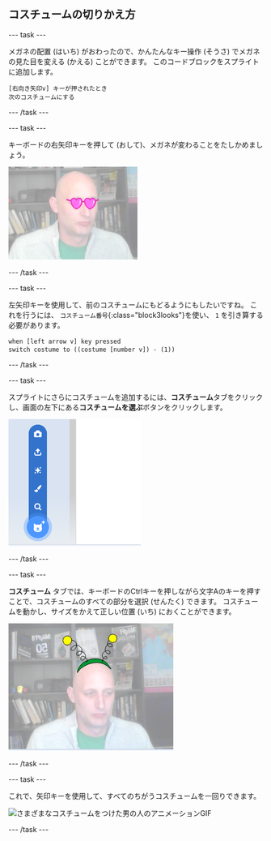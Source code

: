 ## コスチュームの切りかえ方

--- task ---

メガネの配置 (はいち) がおわったので、かんたんなキー操作 (そうさ) でメガネの見た目を変える (かえる) ことができます。 このコードブロックをスプライトに追加します。

```blocks3
[右向き矢印v] キーが押されたとき
次のコスチュームにする
```

--- /task ---

--- task ---

キーボードの右矢印キーを押して (おして)、メガネが変わることをたしかめましょう。

![ハートがたのメガネをかけている男の人の画像](images/heart-glasses.png)

--- /task ---

--- task ---

左矢印キーを使用して、前のコスチュームにもどるようにもしたいですね。 これを行うには、 `コスチューム番号`{:class="block3looks"}を使い、 `1` を引き算する必要があります。

```blocks3
when [left arrow v] key pressed
switch costume to ((costume [number v]) - (1))
```

--- /task ---

--- task ---

スプライトにさらにコスチュームを追加するには、**コスチューム**タブをクリックし、画面の左下にある**コスチュームを選ぶ**ボタンをクリックします。

![メニューを開いた状態 (じょうたい) で「コスチュームを選ぶ」ボタンを表す画像](images/choose-costume.png)

--- /task ---

--- task ---

**コスチューム** タブでは、キーボードのCtrlキーを押しながら文字Aのキーを押すことで、コスチュームのすべての部分を選択 (せんたく) できます。 コスチュームを動かし、サイズをかえて正しい位置 (いち) におくことができます。

![エイリアンのカチューシャをつけている男の人の画像](images/alien-antenna.png)

--- /task ---

--- task ---

これで、矢印キーを使用して、すべてのちがうコスチュームを一回りできます。

![さまざまなコスチュームをつけた男の人のアニメーションGIF](images/costumes.gif)

--- /task ---

